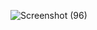 ![Screenshot (96)](https://github.com/user-attachments/assets/cb824bac-2a3a-48f6-a833-d790bce445a4)
